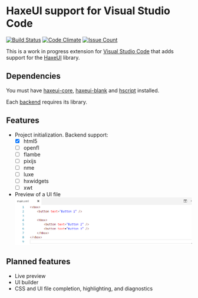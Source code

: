 # HaxeUI support for Visual Studio Code

[![Build Status](https://travis-ci.org/haxeui/haxeui-vscode.svg?branch=master)](https://travis-ci.org/haxeui/haxeui-vscode)
[![Code Climate](https://codeclimate.com/github/haxeui/haxeui-vscode/badges/gpa.svg)](https://codeclimate.com/github/haxeui/haxeui-vscode)
[![Issue Count](https://codeclimate.com/github/haxeui/haxeui-vscode/badges/issue_count.svg)](https://codeclimate.com/github/haxeui/haxeui-vscode)

This is a work in progress extension for [Visual Studio Code](https://code.visualstudio.com) that adds support for the [HaxeUI](https://github.com/haxeui/haxeui-core) library.

## Dependencies

You must have [haxeui-core](https://github.com/haxeui/haxeui-core), [haxeui-blank](https://github.com/haxeui/haxeui-blank) and [hscript](https://lib.haxe.org/p/hscript) installed.

Each [backend](https://github.com/haxeui/haxeui-core#backends) requires its library.

## Features

* Project initialization. Backend support:
  * [x] html5
  * [ ] openfl
  * [ ] flambe
  * [ ] pixijs
  * [ ] nme
  * [ ] luxe
  * [ ] hxwidgets
  * [ ] xwt
* Preview of a UI file
  ![demo](demo.gif)

## Planned features

* Live preview
* UI builder
* CSS and UI file completion, highlighting, and diagnostics
